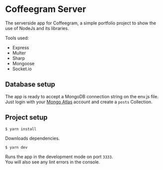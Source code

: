 # Coffeegram Server

The serverside app for Coffeegram, a simple portfolio project to show the use of NodeJs and its libraries.

Tools used:
- Express
- Multer
- Sharp
- Mongoose
- Socket.io

## Database setup

The app is ready to accept a MongoDB connection string on the env.js file.<br>
Just login with your [Mongo Atlas](https://www.mongodb.com/cloud/atlas) account and create a `posts` Collection.

## Project setup
```
$ yarn install
```
Downloads dependencies.

```
$ yarn dev
```
Runs the app in the development mode on port `3333`.<br>
You will also see any lint errors in the console.